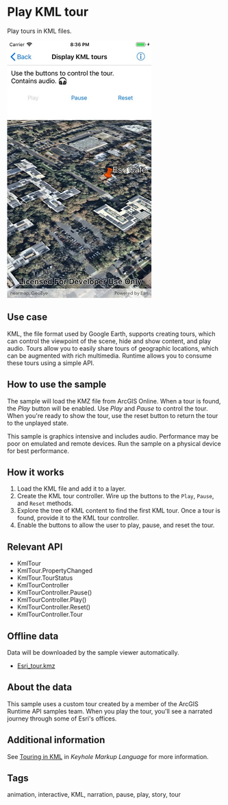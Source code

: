 # Play KML tour

Play tours in KML files.

![Image of play KML tour](PlayKmlTours.jpg)

## Use case

KML, the file format used by Google Earth, supports creating tours, which can control the viewpoint of the scene, hide and show content, and play audio. Tours allow you to easily share tours of geographic locations, which can be augmented with rich multimedia. Runtime allows you to consume these tours using a simple API.

## How to use the sample

The sample will load the KMZ file from ArcGIS Online. When a tour is found, the _Play_ button will be enabled. Use _Play_ and _Pause_ to control the tour. When you're ready to show the tour, use the reset button to return the tour to the unplayed state.

This sample is graphics intensive and includes audio. Performance may be poor on emulated and remote devices. Run the sample on a physical device for best performance.

## How it works

1. Load the KML file and add it to a layer.
2. Create the KML tour controller. Wire up the buttons to the `Play`, `Pause`, and `Reset` methods.
3. Explore the tree of KML content to find the first KML tour. Once a tour is found, provide it to the KML tour controller.
4. Enable the buttons to allow the user to play, pause, and reset the tour.

## Relevant API

* KmlTour
* KmlTour.PropertyChanged
* KmlTour.TourStatus
* KmlTourController
* KmlTourController.Pause()
* KmlTourController.Play()
* KmlTourController.Reset()
* KmlTourController.Tour

## Offline data

Data will be downloaded by the sample viewer automatically.

* [Esri_tour.kmz](https://arcgisruntime.maps.arcgis.com/home/item.html?id=f10b1d37fdd645c9bc9b189fb546307c)

## About the data

This sample uses a custom tour created by a member of the ArcGIS Runtime API samples team. When you play the tour, you'll see a narrated journey through some of Esri's offices.

## Additional information

See [Touring in KML](https://developers.google.com/kml/documentation/touring) in _Keyhole Markup Language_ for more information.

## Tags

animation, interactive, KML, narration, pause, play, story, tour

